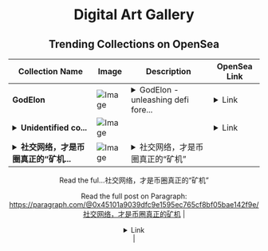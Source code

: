 <div align="center">

# Digital Art Gallery

## Trending Collections on OpenSea

| Collection Name                       | Image                                                                                     | Description                       | OpenSea Link                                                                                          |
|---------------------------------------|-------------------------------------------------------------------------------------------|-----------------------------------|--------------------------------------------------------------------------------------------------------|
| **GodElon** | ![Image](https://i.seadn.io/s/raw/files/8ba253cdb6c9a61dbfcaf17a58b80d52.jpg?w=500&auto=format?w=200&auto=format) | <details><summary>GodElon - unleashing defi fore...</summary>GodElon - unleashing defi forever</details> | <details><summary>Link</summary>[GodElon](https://opensea.io/collection/godelon-4)</details> |
| **<details><summary>Unidentified co...</summary>Unidentified contract dd546370-7e56-4d86-87a0-04f811f6e7c0</details>** | ![Image](https://i.seadn.io/s/raw/files/654b7e9c6f93abe8d20f6c1ead4af558.png?w=500&auto=format?w=200&auto=format) |  | <details><summary>Link</summary>[Unidentified contract dd546370-7e56-4d86-87a0-04f811f6e7c0](https://opensea.io/collection/unidentified-contract-dd546370-7e56-4d86-87a0-04f8)</details> |
| **<details><summary>社交网络，才是币圈真正的“矿机...</summary>社交网络，才是币圈真正的“矿机”</details>** | ![Image](https://i.seadn.io/s/raw/files/d96848ae391d70a8b1910c9f7e0ed870.png?w=500&auto=format?w=200&auto=format) | <details><summary>社交网络，才是币圈真正的“矿机”

Read the ful...</summary>社交网络，才是币圈真正的“矿机”

Read the full post on Paragraph: https://paragraph.com/@0x45101a9039dfc9e1595ec765cf8bf05bae142f9e/社交网络，才是币圈真正的矿机</details> | <details><summary>Link</summary>[社交网络，才是币圈真正的“矿机”](https://opensea.io/collection/she-jiao-wang-luo-cai-shi-bi-quan-zhen-zheng-de-ku)</details> |

</div>